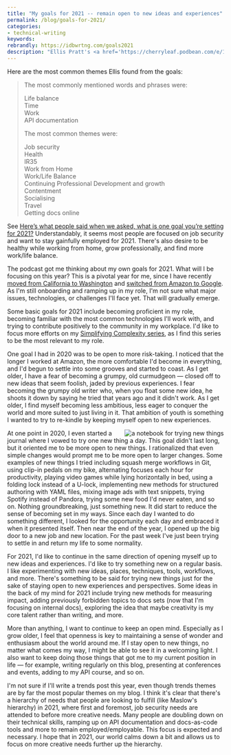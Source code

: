 ```yaml
---
title: "My goals for 2021 -- remain open to new ideas and experiences"
permalink: /blog/goals-for-2021/
categories:
- technical-writing
keywords:
rebrandly: https://idbwrtng.com/goals2021
description: "Ellis Pratt's <a href='https://cherryleaf.podbean.com/e/100-what-you-told-us-the-one-goal-you-re-setting-for-2021/'>latest episode of Cherryleaf</a> lists goals that technical writers have for 2021. Rather than just listing each response, Ellis reads these responses while walking in some historic setting and peppers in historical asides to break up the responses."
---
```


 Here are the most common themes Ellis found from the goals:

> The most commonly mentioned words and phrases were:
>
> Life balance<br/>
> Time<br/>
> Work<br/>
> API documentation<br/>
>
> The most common themes were:
>
> Job security<br/>
> Health<br/>
> IR35<br/>
> Work from Home<br/>
> Work/Life Balance<br/>
> Continuing Professional Development and growth<br/>
> Contentment<br/>
> Socialising<br/>
> Travel<br/>
> Getting docs online<br/>

See [Here’s what people said when we asked, what is one goal you’re setting for 2021?](https://www.cherryleaf.com/2020/12/heres-what-people-said-when-we-asked-what-is-one-goal-youre-setting-for-2021/) Understandably, it seems most people are focused on job security and want to stay gainfully employed for 2021. There's also desire to be healthy while working from home, grow professionally, and find more work/life balance.

The podcast got me thinking about my own goals for 2021. What will I be focusing on this year? This is a pivotal year for me, since I have recently [moved from California to Washington](/blog/moving-to-seattle-exploring-places-with-vr/) and [switched from Amazon to Google](/blog/job-transition-from-amazon-to-google/). As I'm still onboarding and ramping up in my role, I'm not sure what major issues, technologies, or challenges I'll face yet. That will gradually emerge.

Some basic goals for 2021 include becoming proficient in my role, becoming familiar with the most common technologies I'll work with, and trying to contribute positively to the community in my workplace. I'd like to focus more efforts on my [Simplifying Complexity series](/simplifying-complexity/index.html), as I find this series to be the most relevant to my role.

One goal I had in 2020 was to be open to more risk-taking. I noticed that the longer I worked at Amazon, the more comfortable I'd become in everything, and I'd begun to settle into some grooves and started to coast. As I get older, I have a fear of becoming a grumpy, old curmudgeon &mdash; closed off to new ideas that seem foolish, jaded by previous experiences. I fear becoming the grumpy old writer who, when you float some new idea, he shoots it down by saying he tried that years ago and it didn't work. As I get older, I find myself becoming less ambitious, less eager to conquer the world and more suited to just living in it. That ambition of youth is something I wanted to try to re-kindle by keeping myself open to new experiences.

<div style="float:right; padding-left: 10px"><img src="https://s3.us-west-1.wasabisys.com/idbwmedia.com/images/trynewthingsnotebook.jpg" alt="a notebook for trying new things" /></div> At one point in 2020, I even started a journal where I vowed to try one new thing a day. This goal didn't last long, but it oriented me to be more open to new things. I rationalized that even simple changes would prompt me to be more open to larger changes. Some examples of new things I tried including squash merge workflows in Git, using clip-in pedals on my bike, alternating focuses each hour for productivity, playing video games while lying horizontally in bed, using a folding lock instead of a U-lock, implementing new methods for structured authoring with YAML files, mixing image ads with text snippets, trying Spotify instead of Pandora, trying some new food I'd never eaten, and so on. Nothing groundbreaking, just something new. It did start to reduce the sense of becoming set in my ways. Since each day I wanted to do something different, I looked for the opportunity each day and embraced it when it presented itself. Then near the end of the year, I opened up the big door to a new job and new location. For the past week I've just been trying to settle in and return my life to some normality.

For 2021, I'd like to continue in the same direction of opening myself up to new ideas and experiences. I'd like to try something new on a regular basis. I like experimenting with new ideas, places, techniques, tools, workflows, and more. There's something to be said for trying new things just for the sake of staying open to new experiences and perspectives. Some ideas in the back of my mind for 2021 include trying new methods for measuring impact, adding previously forbidden topics to docs sets (now that I'm focusing on internal docs), exploring the idea that maybe creativity is my core talent rather than writing, and more.

More than anything, I want to continue to keep an open mind. Especially as I grow older, I feel that openness is key to maintaining a sense of wonder and enthusiasm about the world around me. If I stay open to new things, no matter what comes my way, I might be able to see it in a welcoming light. I also want to keep doing those things that got me to my current position in life &mdash; for example, writing regularly on this blog, presenting at conferences and events, adding to my API course, and so on.

I'm not sure if I'll write a trends post this year, even though trends themes are by far the most popular themes on my blog. I think it's clear that there's a hierarchy of needs that people are looking to fulfill (like Maslow's hierarchy) in 2021, where first and foremost, job security needs are attended to before more creative needs. Many people are doubling down on their technical skills, ramping up on API documentation and docs-as-code tools and more to remain employed/employable. This focus is expected and necessary. I hope that in 2021, our world calms down a bit and allows us to focus on more creative needs further up the hierarchy.

